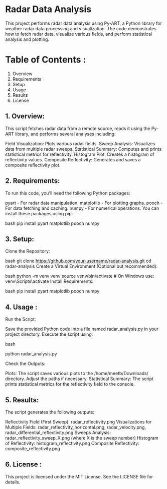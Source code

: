 # Radar Data Analysis

This project performs radar data analysis using Py-ART, a Python library for weather radar data processing and visualization. The code demonstrates how to fetch radar data, visualize various fields, and perform statistical analysis and plotting.

# Table of Contents :
1. Overview
2. Requirements
3. Setup
4. Usage
5. Results
6. License

## 1. Overview:

This script fetches radar data from a remote source, reads it using the Py-ART library, and performs several analyses including:

Field Visualization: Plots various radar fields.
Sweep Analysis: Visualizes data from multiple radar sweeps.
Statistical Summary: Computes and prints statistical metrics for reflectivity.
Histogram Plot: Creates a histogram of reflectivity values.
Composite Reflectivity: Generates and saves a composite reflectivity plot.

## 2. Requirements:

To run this code, you'll need the following Python packages:

pyart - For radar data manipulation.
matplotlib - For plotting graphs.
pooch - For data fetching and caching.
numpy - For numerical operations.
You can install these packages using pip:

bash
pip install pyart matplotlib pooch numpy

## 3. Setup:

Clone the Repository:

bash
git clone https://github.com/your-username/radar-analysis.git
cd radar-analysis
Create a Virtual Environment (Optional but recommended):

bash
python -m venv venv
source venv/bin/activate  # On Windows use: venv\Scripts\activate
Install Requirements:

bash
pip install pyart matplotlib pooch numpy

## 4. Usage : 

Run the Script:

Save the provided Python code into a file named radar_analysis.py in your project directory. Execute the script using:

bash

python radar_analysis.py

Check the Outputs:

Plots: The script saves various plots to the /home/meetb/Downloads/ directory. Adjust the paths if necessary.
Statistical Summary: The script prints statistical metrics for the reflectivity field to the console.

## 5. Results:

The script generates the following outputs:

Reflectivity Field (First Sweep): radar_reflectivity.png
Visualizations for Multiple Fields: radar_reflectivity_horizontal.png, radar_velocity.png, radar_differential_reflectivity.png
Sweeps Analysis: radar_reflectivity_sweep_X.png (where X is the sweep number)
Histogram of Reflectivity: histogram_reflectivity.png
Composite Reflectivity: composite_reflectivity.png

## 6. License :

This project is licensed under the MIT License. See the LICENSE file for details.

